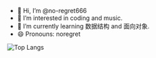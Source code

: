 - 👋 Hi, I’m @no-regret666
- 👀 I’m interested in coding and music.
- 🌱 I’m currently learning 数据结构 and 面向对象.
- 😄 Pronouns: noregret

![Top Langs](https://github-readme-stats.vercel.app/api/top-langs/?username=no-regret666&layout=compact)
<!---
no-regret666/no-regret666 is a ✨ special ✨ repository because its `README.md` (this file) appears on your GitHub profile.
You can click the Preview link to take a look at your changes.
--->
